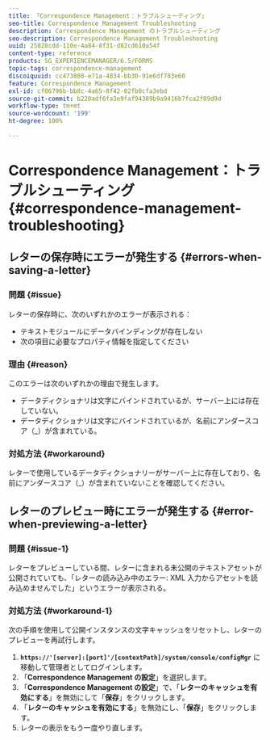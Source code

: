 ```yaml
---
title: 「Correspondence Management：トラブルシューティング」
seo-title: Correspondence Management Troubleshooting
description: Correspondence Management のトラブルシューティング
seo-description: Correspondence Management Troubleshooting
uuid: 25828cdd-110e-4a84-8f31-d82cd610a54f
content-type: reference
products: SG_EXPERIENCEMANAGER/6.5/FORMS
topic-tags: correspondence-management
discoiquuid: cc473808-e71a-4834-bb30-91e6df783e60
feature: Correspondence Management
exl-id: cf06796b-bb8c-4a65-8f42-02fb0cfa3ebd
source-git-commit: b220adf6fa3e9faf94389b9a9416b7fca2f89d9d
workflow-type: tm+mt
source-wordcount: '199'
ht-degree: 100%

---
```


# Correspondence Management：トラブルシューティング {#correspondence-management-troubleshooting}

## レターの保存時にエラーが発生する {#errors-when-saving-a-letter}

### 問題 {#issue}

レターの保存時に、次のいずれかのエラーが表示される：

* テキストモジュールにデータバインディングが存在しない
* 次の項目に必要なプロパティ情報を指定してください

### 理由 {#reason}

このエラーは次のいずれかの理由で発生します。

* データディクショナリは文字にバインドされているが、サーバー上には存在していない。
* データディクショナリは文字にバインドされているが、名前にアンダースコア（_）が含まれている。

### 対処方法 {#workaround}

レターで使用しているデータディクショナリーがサーバー上に存在しており、名前にアンダースコア（_）が含まれていないことを確認してください。

## レターのプレビュー時にエラーが発生する {#error-when-previewing-a-letter}

### 問題 {#issue-1}

レターをプレビューしている間、レターに含まれる未公開のテキストアセットが公開されていても、「レターの読み込み中のエラー: XML 入力からアセットを読み込めませんでした」というエラーが表示される。

### 対処方法 {#workaround-1}

次の手順を使用して公開インスタンスの文字キャッシュをリセットし、レターのプレビューを再試行します。

1. **`https://'[server]:[port]'/[contextPath]/system/console/configMgr`** に移動して管理者としてログインします。
1. 「**Correspondence Management の設定**」を選択します。
1. 「**Correspondence Management の設定**」で、「**レターのキャッシュを有効にする**」を無効にして「**保存**」をクリックします。
1. 「**レターのキャッシュを有効にする**」を無効にし、「**保存**」をクリックします。
1. レターの表示をもう一度やり直します。
